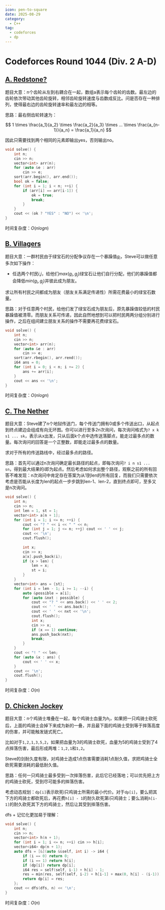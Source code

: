 ```yaml
---
icon: pen-to-square
date: 2025-08-29
category:
  - C++
tag:
  - codeforces
  - dp
---
```


# Codeforces Round 1044 (Div. 2 A-D)

## [A. Redstone?](https://codeforces.com/contest/2133/problem/A)

题目大意：n个齿轮从左到右耦合在一起，数组a表示每个齿轮的齿数。最左边的齿轮依次带动其他齿轮旋转，相邻齿轮旋转速度与齿数成反比。问是否存在一种排列，使得最右边的齿轮旋转速率和最左边的相等。

思路：最右侧齿轮转速为：

$$ 
1 \times \frac{a_1}{a_2} \times \frac{a_2}{a_3} \times ... \times \frac{a_{n-1}}{a_n} = \frac{a_1}{a_n}
$$

因此只需要找到两个相同的元素即输出yes，否则输出no。


```cpp
void solve() {
    int n;
    cin >> n;
    vector<int> arr(n);
    for (auto &e : arr)
        cin >> e;
    sort(arr.begin(), arr.end());
    bool ok = false;
    for (int i = 1; i < n; ++i) {
        if (arr[i] == arr[i-1]) {
            ok = true;
            break;
        }
    }
    cout << (ok ? "YES" : "NO") << '\n';
}
```

时间复杂度：$O(nlogn)$

## [B. Villagers](https://codeforces.com/contest/2133/problem/B)

题目大意：一群村民由于绿宝石的分配争议存在一个暴躁值$g_i$，Steve可以做任意多次如下操作：

- 任选两个村民$i$,$j$，给他们$max(g_i, g_j)$绿宝石让他们自行分配，他们的暴躁值都会降低$min(g_i, g_j)$并彼此成为朋友。

求让所有村民之间都成为朋友（朋友关系满足传递性）所需花费最小的绿宝石数量。

思路：对于任意两个村民，给他们发了绿宝石成为朋友后，原先暴躁值较低的村民暴躁值被清零。而朋友关系可传递，因此自然地想到可以把村民两两分组分别进行操作，之后在组间建立朋友关系的操作不需要再花费绿宝石。


```cpp
void solve() {
    int n;
    cin >> n;
    vector<int> arr(n);
    for (auto &e : arr)
        cin >> e;
    sort(arr.rbegin(), arr.rend());
    i64 ans = 0;
    for (int i = 0; i < n; i += 2) {
        ans += arr[i];
    }
    cout << ans << '\n';
}
```

时间复杂度：$O(nlogn)$

## [C. The Nether](https://codeforces.com/contest/2133/problem/C)

题目大意：Steve建了n个地狱传送门，每个传送门拥有0或多个传送出口，从起点到终点建边会组成有向无环图。你可以进行至多2n次询问，每次询问格式为`? x k s1 ... sk`，表示从x出发，只从后面k个点中选传送落脚点，能走过最多点的数量。每次询问的回答是一个正整数，即能走过最多点的数量。

求对于所有的传送路线中，经过最多点的路径。


思路：首先可以通过n次询问确定最长路径的起点，即每次询问`? i n s1 ... sn`，得到最大结果的i即为起点。然后考虑如何求出整个路径，观察之前的所有回答不难发现：n次询问中肯定存在答案为从1到len的所有回复，而我们只需要依次考虑是否能从长度为len的起点一步步跳到len-1、len-2，直到终点即可，至多又是n次询问。


```cpp
void solve() {
    int n;
    cin >> n;
    int len = 1, st = 1;
    vector<int> a[n + 1];
    for (int i = 1; i <= n; ++i) {
        cout << "? " << i << " " << n;
        for (int j = 1; j <= n; ++j) cout << ' ' << j;
        cout << '\n';
        cout.flush();
 
        int x;
        cin >> x;
        a[x].push_back(i);
        if (x > len) {
            len = x;
            st = i;
        }
    }
    vector<int> ans = {st};
    for (int i = len - 1; i >= 1; --i) {
        auto &possible = a[i];
        for (auto &nxt : possible) {
            cout << "? " << ans.back() << ' ' << 2;
            cout << ' ' << ans.back();
            cout << ' ' << nxt << '\n';
            cout.flush();
            int x;
            cin >> x;
            if (x == 1) continue;
            ans.push_back(nxt);
            break;
        }
    }
    cout << "! " << len;
    for (auto &x : ans) {
        cout << ' ' << x;
    }
    cout << '\n';
    cout.flush();
}
```

时间复杂度：$O(n)$


## [D. Chicken Jockey](https://codeforces.com/contest/2133/problem/D)

题目大意：n个鸡骑士堆叠在一起，每个鸡骑士血量为$h_i$，如果把一只鸡骑士砍死后，上面的鸡骑士会掉下来成为新的一叠，并且最下面的鸡骑士受到等于摔落高度的伤害，并可能触发链式死亡。

比如对于`1,2,1,3,5,2`，如果把血量为3的鸡骑士砍死，血量为5的鸡骑士受到了4点摔落伤害，最后形成两堆：`1,2,1`和`1,2`。

Steve的剑耐久度有限，对鸡骑士造成1点伤害需要消耗1点耐久值，求把鸡骑士全砍死需要消耗的最低耐久值。

思路：任何一只鸡骑士最多受到一次摔落伤害，此后它已经落地；可以优先把上方的鸡骑士砍死，受到尽可能多的摔落伤害。

考虑动态规划：`dp[i]`表示砍死i只鸡骑士所需的最小代价。对于`dp[i]`，要么把其下方的鸡骑士都砍死后，再花费`h[i] - 1`的耐久砍死第i只鸡骑士；要么消耗`h[i-1]`的耐久砍死其下方的鸡骑士，然后让其受到摔落伤害。

dfs + 记忆化更加易于理解：

```cpp
void solve() {
    int n;
    cin >> n;
    vector<int> h(n + 1);
    for (int i = 1; i <= n; ++i) cin >> h[i];
    vector<i64> dp(n + 1);
    auto dfs = [&](auto &&self, int i) -> i64 {
        if (i == 0) return 0;
        if (i == 1) return h[i];
        if (dp[i]) return dp[i];
        i64 res = self(self, i-1) + h[i] - 1;
        res = min(res, self(self, i-2) + h[i-1] + max(0, h[i] - (i-1)));
        return dp[i] = res;
    };
    cout << dfs(dfs, n) << '\n';
}
```

时间复杂度：$O(n)$
